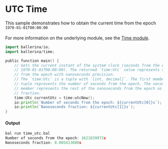 # UTC Time

 This sample demonstrates how to obtain the current time from the epoch
 `1970-01-01T00:00:00`<br/><br/>
 For more information on the underlying module,
 see the [Time module](https:docs.central.ballerina.io/ballerina/time/latest/).

```go
import ballerina/io;
import ballerina/time;

public function main() {
    // Gets the current instant of the system clock (seconds from the epoch of
    // 1970-01-01T00:00:00). The returned `time:Utc` value represents seconds
    // from the epoch with nanoseconds precision.
    // The `time:Utc` is a tuple with `[int, decimal]`. The first member of the
    // tuple represents the number of seconds from the epoch. The second
    // member represents the rest of the nanoseconds from the epoch as a
    // fraction.
    time:Utc currentUtc = time:utcNow();
    io:println(`Number of seconds from the epoch: ${currentUtc[0]}s`);
    io:println(`Nanoseconds fraction: ${currentUtc[1]}s`);
}
```

#### Output

```go
bal run time_utc.bal
Number of seconds from the epoch: 1621839972s
Nanoseconds fraction: 0.005413000s
```